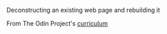 Deconstructing an existing web page and rebuilding it

From The Odin Project's [curriculum](http://www.theodinproject.com/courses/web-development-101/lessons/html-css)
